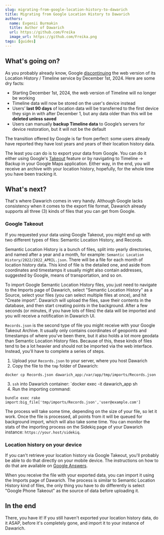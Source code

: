 ```yaml
---
slug: migrating-from-google-location-history-to-dawarich
title: Migrating from Google Location History to Dawarich
authors:
  name: Evgenii Burmakin
  title: Author of Dawarich
  url: https://github.com/Freika
  image_url: https://github.com/Freika.png
tags: [guides]
---
```


## What's going on?

As you probably already know, Google [discontinuing](https://blog.google/products/maps/updates-to-location-history-and-new-controls-coming-soon-to-maps/) the web version of its Location History / Timeline service by December 1st, 2024. Here are some dry facts:

- Starting December 1st, 2024, the web version of Timeline will no longer be working
- Timeline data will now be stored on the user's device instead
- Users’ **last 90 days** of location data will be transferred to the first device they sign in with after December 1, but any data older than this will be **deleted unless saved**
- Users can manually **backup Timeline data** to Google’s servers for device restoration, but it will not be the default

The transition offered by Google is far from perfect: some users already have reported they have lost years and years of their location history data.

The least you can do is to export your data from Google. You can do it either using Google's [Takeout](https://takeout.google.com/) feature or by navigating to Timeline -> Backup in your Google Maps application. Either way, in the end, you will receive an archive with your location history, hopefully, for the whole time you have been tracking it.

## What's next?

That's where Dawarich comes in very handy. Although Google lacks consistency when it comes to the export file format, Dawarich already supports all three (3) kinds of files that you can get from Google.

### Google Takeout

If you requested your data using Google Takeout, you might end up with two different types of files: Semantic Location History, and Records.

Semantic Location History is a bunch of files, split into yearly directories, and named after a year and a month, for example: `Semantic Location History/2022/2022_APRIL.json`. There will be a file for each month of location history data. This kind of file is the detailed one, and aside from coordinates and timestamps it usually might also contain addresses, suggested by Google, means of transportation, and so on.

To import Google Semantic Location History files, you just need to navigate to the Imports page of Dawarich, select "Semantic Location History" as a Source, select your files (you can select multiple files at once), and hit "Create import". Dawarich will upload the files, save their contents in the database, and then start creating points in the background. After a few seconds (or minutes, if you have lots of files) the data will be imported and you will receive a notification in Dawarich UI.

`Records.json` is the second type of file you might receive with your Google Takeout Archive. It usually only contains coordinates of geopoints and timestamps of where you've been there, but it also holds a lot more geodata than Semantic Location History files. Because of this, these kinds of files tend to be a lot heavier and should not be imported via the web interface. Instead, you'll have to complete a series of steps.

1. Upload your `Records.json` to your server, where you host Dawarich
2. Copy the file to the `tmp` folder of Dawarich:
```
docker cp Records.json dawarich_app:/var/app/tmp/imports/Records.json
```
3. `ssh` into Dawarich container: `docker exec -it dawarich_app sh
4. Run the importing command:
```
bundle exec rake import:big_file['tmp/imports/Records.json','user@example.com']
```

The process will take some time, depending on the size of your file, so let it work. Once the file is processed, all points from it will be queued for background import, which will also take some time. You can monitor the stats of the importing process on the Sidekiq page of your Dawarich instance: `https://your.host/sidekiq`.

### Location history on your device

If you can't retrieve your location history via Google Takeout, you'll probably be able to do that directly on your mobile device. The instructions on how to do that are available on [Google Answers](https://support.google.com/maps/community-guide/276228911/changes-underway-for-google-maps-timeline).

When you receive the file with your exported data, you can import it using the Imports page of Dawarich. The process is similar to Semantic Location History kind of files, the only thing you have to do differently is select "Google Phone Takeout" as the source of data before uploading it.

## In the end

There, you have it! If you still haven't exported your location history data, do it ASAP, before it's completely gone, and import it to your instance of Dawarich.
